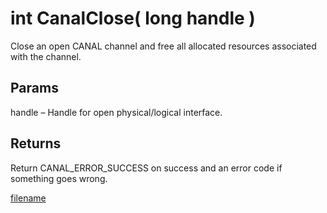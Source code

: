 # int CanalClose( long handle  )

Close an open CANAL channel and free all allocated resources associated with the channel.

## Params

handle – Handle for open physical/logical interface.

## Returns

Return CANAL_ERROR_SUCCESS on success and an error code if something goes wrong.


[filename](./bottom_copyright.md ':include')